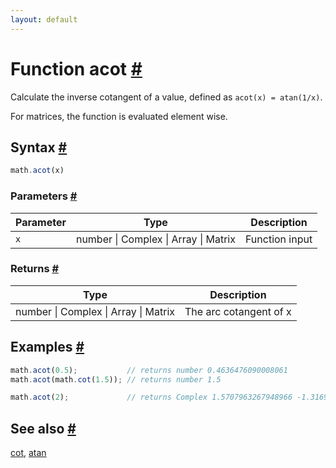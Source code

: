 ```yaml
---
layout: default
---
```


<!-- Note: This file is automatically generated from source code comments. Changes made in this file will be overridden. -->

<h1 id="function-acot">Function acot <a href="#function-acot" title="Permalink">#</a></h1>

Calculate the inverse cotangent of a value, defined as `acot(x) = atan(1/x)`.

For matrices, the function is evaluated element wise.


<h2 id="syntax">Syntax <a href="#syntax" title="Permalink">#</a></h2>

```js
math.acot(x)
```

<h3 id="parameters">Parameters <a href="#parameters" title="Permalink">#</a></h3>

Parameter | Type | Description
--------- | ---- | -----------
`x` | number &#124; Complex &#124; Array &#124; Matrix | Function input

<h3 id="returns">Returns <a href="#returns" title="Permalink">#</a></h3>

Type | Description
---- | -----------
number &#124; Complex &#124; Array &#124; Matrix | The arc cotangent of x


<h2 id="examples">Examples <a href="#examples" title="Permalink">#</a></h2>

```js
math.acot(0.5);           // returns number 0.4636476090008061
math.acot(math.cot(1.5)); // returns number 1.5

math.acot(2);             // returns Complex 1.5707963267948966 -1.3169578969248166 i
```


<h2 id="see-also">See also <a href="#see-also" title="Permalink">#</a></h2>

[cot](cot.html),
[atan](atan.html)
